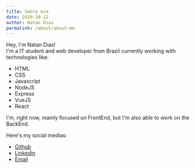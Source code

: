 ```yaml
---
title: Sobre mim
date: 2020-10-12
author: Natan Dias
permalink: /about/about-me
---
```


Hey, I'm Natan Dias!  
I'm a IT student and web developer from Brazil currently working with
technologies like:  
* HTML
* CSS
* Javascript
* NodeJS
* Express
* VueJS
* React

I'm, right now, mainly focused on FrontEnd, but I'm
also able to work on the BackEnd.  

Here's my social medias:  
* [Github](https://www.github.com/natandias)
* [Linkedin](https://www.linkedin.com/in/natandias)
* [Email](mailto:natandias@pm.me)

